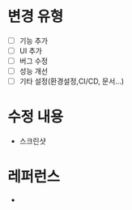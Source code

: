 # 변경 유형
- [ ] 기능 추가
- [ ] UI 추가
- [ ] 버그 수정
- [ ] 성능 개선
- [ ] 기타 설정(환경설정,CI/CD, 문서...)

# 수정 내용
- 스크린샷

# 레퍼런스
- 